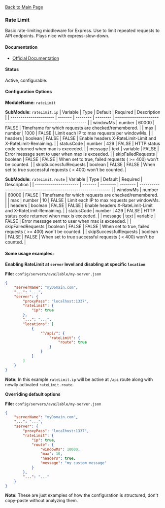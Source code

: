 [Back to Main Page](https://github.com/SorinGFS/webaccess#configuration)

### Rate Limit

Basic rate-limiting middleware for Express. Use to limit repeated requests to API endpoints. Plays nice with express-slow-down.

#### Documentation

-   [Official Documentation](https://github.com/nfriedly/express-rate-limit#readme)

#### Status

Active, configurable.

#### Configuration Options

**ModuleName:** `rateLimit`

**SubModule:** `rateLimit.ip`
| Variable               | Type    | Default  | Required | Description                                                     |
| ---------------------- | ------- | -------- | -------- | --------------------------------------------------------------- |
| windowMs               | number  | 60000    | FALSE    | Timeframe for which requests are checked/remembered.            |
| max                    | number  | 1000     | FALSE    | Limit each IP to max requests per windowMs.                     |
| headers                | boolean | FALSE    | FALSE    | Enable headers X-RateLimit-Limit and X-RateLimit-Remaining.     |
| statusCode             | number  | 429      | FALSE    | HTTP status code returned when max is exceeded.                 |
| message                | text    | variable | FALSE    | Error message sent to user when max is exceeded.                |
| skipFailedRequests     | boolean | FALSE    | FALSE    | When set to true, failed requests ( >= 400) won't be counted.   |
| skipSuccessfulRequests | boolean | FALSE    | FALSE    | When set to true successful requests ( < 400) won't be counted. |

**SubModule:** `rateLimit.route`
| Variable               | Type    | Default  | Required | Description                                                     |
| ---------------------- | ------- | -------- | -------- | --------------------------------------------------------------- |
| windowMs               | number  | 60000    | FALSE    | Timeframe for which requests are checked/remembered.            |
| max                    | number  | 10       | FALSE    | Limit each IP to max requests per windowMs.                     |
| headers                | boolean | FALSE    | FALSE    | Enable headers X-RateLimit-Limit and X-RateLimit-Remaining.     |
| statusCode             | number  | 429      | FALSE    | HTTP status code returned when max is exceeded.                 |
| message                | text    | variable | FALSE    | Error message sent to user when max is exceeded.                |
| skipFailedRequests     | boolean | FALSE    | FALSE    | When set to true, failed requests ( >= 400) won't be counted.   |
| skipSuccessfulRequests | boolean | FALSE    | FALSE    | When set to true successful requests ( < 400) won't be counted. |

#### Some usage examples:

**Enabling RateLimit at `server` level and disabling at specific `location`**

**File:** `config/servers/available/my-server.json`

```json
{
    "serverName": "myDomain.com",
    "...": "...",
    "server": {
        "proxyPass": "localhost:1337",
        "rateLimit": {
            "ip": true
        },
        "...": "...",
        "locations": [
            {
                "^/api/": {
                    "rateLimit": {
                        "route": true
                    }
                }
            }
        ]
    }
}
```
**Note:** In this example `rateLimit.ip` will be active at `/api` route along with newlly activated `rateLimit.route`.

**Overriding default options**

**File:** `config/servers/available/my-server.json`

```json
{
    "serverName": "myDomain.com",
    "...": "...",
    "server": {
        "proxyPass": "localhost:1337",
        "rateLimit": {
            "ip": true,
            "route": {
                "windowMs": 10000,
                "max": 10,
                "headers": true,
                "message": "my custom message"
            }
        },
        "...": "..."
    }
}
```

**Note:** These are just examples of how the configuration is structured, don't copy-paste without analyzing them.